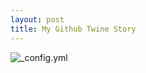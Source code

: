 ```yaml
---
layout: post
title: My Github Twine Story 
---
```

![_config.yml](http://www.peterfuda.com/wp-content/uploads/2014/11/Story-Image-e1415228963753.jpg)
